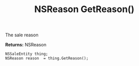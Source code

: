 ﻿---
uid: crmscript_ref_NSSaleEntity_GetReason
title: NSReason GetReason()
intellisense: NSSaleEntity.GetReason
keywords: NSSaleEntity, GetReason
so.topic: reference
---

The sale reason

**Returns:** NSReason


```crmscript
NSSaleEntity thing;
NSReason reason  = thing.GetReason();
```


